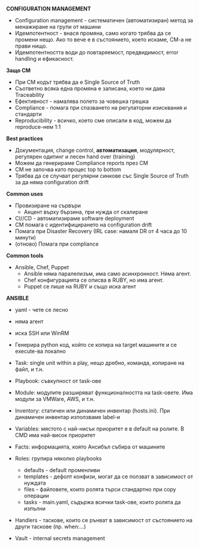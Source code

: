 **CONFIGURATION MANAGEMENT**

- Configuration management - систематичен (автоматизиран) метод за менажиране на групи от машини
- Идемпотентност - внася промяна, само когато трябва да се промени нещо. Ако то вече е в състоянието, което искаме, CM-a не прави нищо. 
- Идемпотентността води до повтаряемост, предвидимост, error handling и ефикасност.

**Защо CM**
- При CM кодът трябва да е Single Source of Truth 
- Съответно всяка една промяна е записана, което ни дава Traceability 
- Ефективност - намалява полето за човешка грешка
- Compliance - помага при спазването на регулаторни изисквания и стандарти
- Reproducibility - всичко, което сме описали в код, можем да reproduce-нем 1:1

**Best practices**
- Документация, change control, **автоматизация**, модулярност, регулярен одитинг и лесен hand over (training)
- Можем да генерираме Compliance reports през CM
- CM не започва като процес top to bottom
- Трябва да се случват регулярни синкове със Single Source of Truth за да няма configuration drift 

**Common uses**
- Провизиране на сървъри
    - Акцент върху бързина, при нужда от скалиране 
- CI//CD - автоматизираме software deployment 
- CM помага с идентифицирането на configuration drift
- Помага при Disaster Recovery (IRL case: намаля DR от 4 часа до 10 минути)
- (отново) Помага при compliance 

**Common tools**
- Ansible, Chef, Puppet
    - Ansible няма паралелизъм, има само асинхронност. Няма агент.
    - Chef конфигурацията се описва в RUBY, но има агент.
    - Puppet се пише на RUBY и също иска агент

**ANSIBLE**
- yaml - чете се лесно
- няма агент
- иска SSH или WinRM
- Генерира python код, който се копира на target машините и се execute-ва локално

- Task: single unit within a play, нещо дребно, команда, копиране на файл, и т.н.
- Playbook: съвкупност от task-ове
- Module: модулите разширяват функционалността на task-овете. Има модули за VMWare, AWS, и т.н.
- Inventory: статичен или динамичен инвентар (hosts.ini). При динамичен инвентар използваме label-и
- Variables: мястото с най-нисък приоритет е в default на ролите. В CMD има най-висок приоритет
- Facts: информацията, която Ансибъл събира от машините
- Roles: групира няколко playbooks
    - defaults - default променливи
    - templates - дефолт конфизи, могат да се ползват в зависимост от нуждата 
    - files - файловете, които ролята търси стандартно при copy операции
    - tasks - main.yaml, съдържа всички task-ове, които ролята да изпълни
- Handlers - таскове, които се рънват в зависимост от състоянието на други таскове (пр. when:...)
- Vault - internal secrets management

